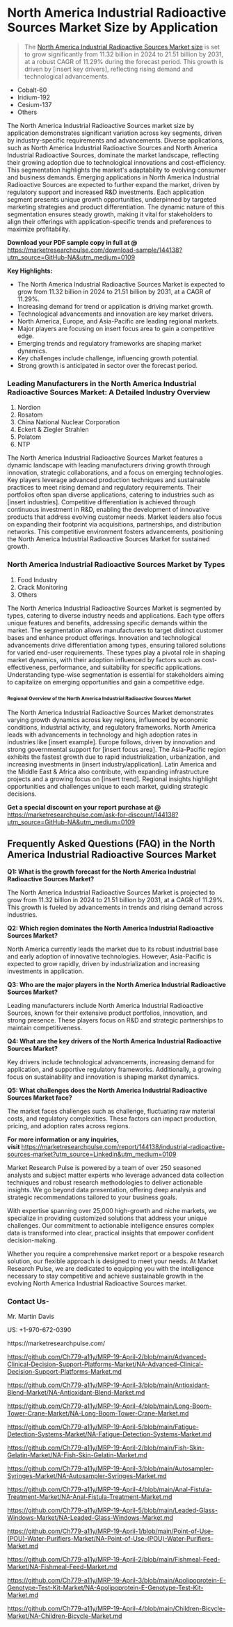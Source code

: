 <h1>North America Industrial Radioactive Sources Market&nbsp;Size by Application</h1><blockquote><p>The <a href="https://marketresearchpulse.com/download-sample/144138?utm_source=GitHub-NA&amp;utm_medium=0109">North America Industrial Radioactive Sources Market size</a> is set to grow significantly from 11.32 billion in 2024 to 21.51 billion by 2031, at a robust CAGR of 11.29% during the forecast period. This growth is driven by [insert key drivers], reflecting rising demand and technological advancements.</p></blockquote><ul><li>Cobalt-60<li> Iridium-192<li> Cesium-137<li> Others</li></ul><p>The North America Industrial Radioactive Sources market size by application demonstrates significant variation across key segments, driven by industry-specific requirements and advancements. Diverse applications, such as North America Industrial Radioactive Sources and North America Industrial Radioactive Sources, dominate the market landscape, reflecting their growing adoption due to technological innovations and cost-efficiency. This segmentation highlights the market's adaptability to evolving consumer and business demands. Emerging applications in North America Industrial Radioactive Sources are expected to further expand the market, driven by regulatory support and increased R&D investments. Each application segment presents unique growth opportunities, underpinned by targeted marketing strategies and product differentiation. The dynamic nature of this segmentation ensures steady growth, making it vital for stakeholders to align their offerings with application-specific trends and preferences to maximize profitability.</p><p><strong>Download your PDF sample copy in full at @ </strong><a href="https://marketresearchpulse.com/download-sample/144138?utm_source=GitHub-NA&amp;utm_medium=0109">https://marketresearchpulse.com/download-sample/144138?utm_source=GitHub-NA&amp;utm_medium=0109</a></p><p><strong>Key Highlights: </strong></p><ul><li>The North America Industrial Radioactive Sources Market is expected to grow from 11.32 billion in 2024 to 21.51 billion by 2031, at a CAGR of 11.29%.</li><li>Increasing demand for trend or application is driving market growth.</li><li>Technological advancements and innovation are key market drivers.</li><li>North America, Europe, and Asia-Pacific are leading regional markets.</li><li>Major players are focusing on insert focus area to gain a competitive edge.</li><li>Emerging trends and regulatory frameworks are shaping market dynamics.</li><li>Key challenges include challenge, influencing growth potential.</li><li>Strong growth is anticipated in sector over the forecast period.</li></ul><h3>Leading Manufacturers in the North America Industrial Radioactive Sources Market: A Detailed Industry Overview</h3><ol><li>Nordion</li><li>Rosatom</li><li>China National Nuclear Corporation</li><li>Eckert & Ziegler Strahlen</li><li>Polatom</li><li>NTP</li></ol><div class="flex max-w-full flex-col flex-grow"><div class="min-h-8 text-message flex w-full flex-col items-end gap-2 whitespace-normal break-words [.text-message+&amp;]:mt-5" dir="auto" data-message-author-role="assistant" data-message-id="fd8432e4-4910-450d-b182-61b7bfb0a01f" data-message-model-slug="gpt-4o"><div class="flex w-full flex-col gap-1 empty:hidden first:pt-[3px]"><div class="markdown prose w-full break-words dark:prose-invert light"><p>The North America Industrial Radioactive Sources Market features a dynamic landscape with leading manufacturers driving growth through innovation, strategic collaborations, and a focus on emerging technologies. Key players leverage advanced production techniques and sustainable practices to meet rising demand and regulatory requirements. Their portfolios often span diverse applications, catering to industries such as [insert industries]. Competitive differentiation is achieved through continuous investment in R&amp;D, enabling the development of innovative products that address evolving customer needs. Market leaders also focus on expanding their footprint via acquisitions, partnerships, and distribution networks. This competitive environment fosters advancements, positioning the North America Industrial Radioactive Sources Market for sustained growth.</p></div></div></div></div><h3>North America Industrial Radioactive Sources Market by Types</h3><ol><li>Food Industry<li> Crack Monitoring<li> Others</li></ol><div class="flex max-w-full flex-col flex-grow"><div class="min-h-8 text-message flex w-full flex-col items-end gap-2 whitespace-normal break-words [.text-message+&amp;]:mt-5" dir="auto" data-message-author-role="assistant" data-message-id="084470be-0bb7-4664-bddf-5156b4f41249" data-message-model-slug="gpt-4o-mini"><div class="flex w-full flex-col gap-1 empty:hidden first:pt-[3px]"><div class="markdown prose w-full break-words dark:prose-invert light"><p>The North America Industrial Radioactive Sources Market is segmented by types, catering to diverse industry needs and applications. Each type offers unique features and benefits, addressing specific demands within the market. The segmentation allows manufacturers to target distinct customer bases and enhance product offerings. Innovation and technological advancements drive differentiation among types, ensuring tailored solutions for varied end-user requirements. These types play a pivotal role in shaping market dynamics, with their adoption influenced by factors such as cost-effectiveness, performance, and suitability for specific applications. Understanding type-wise segmentation is essential for stakeholders aiming to capitalize on emerging opportunities and gain a competitive edge.</p></div></div></div></div><h3><span style="font-size: 11px;">Regional Overview of the North America Industrial Radioactive Sources Market</span></h3><div class="flex max-w-full flex-col flex-grow"><div class="min-h-8 text-message flex w-full flex-col items-end gap-2 whitespace-normal break-words [.text-message+&amp;]:mt-5" dir="auto" data-message-author-role="assistant" data-message-id="e9038762-ce64-4e30-91c9-9bd413514231" data-message-model-slug="gpt-4o-mini"><div class="flex w-full flex-col gap-1 empty:hidden first:pt-[3px]"><div class="markdown prose w-full break-words dark:prose-invert light"><p>The North America Industrial Radioactive Sources Market demonstrates varying growth dynamics across key regions, influenced by economic conditions, industrial activity, and regulatory frameworks. North America leads with advancements in technology and high adoption rates in industries like [insert example]. Europe follows, driven by innovation and strong governmental support for [insert focus area]. The Asia-Pacific region exhibits the fastest growth due to rapid industrialization, urbanization, and increasing investments in [insert industry/application]. Latin America and the Middle East &amp; Africa also contribute, with expanding infrastructure projects and a growing focus on [insert trend]. Regional insights highlight opportunities and challenges unique to each market, guiding strategic decisions.</p></div></div></div></div><p><strong>Get a special discount on your report purchase at @ </strong><a href="https://marketresearchpulse.com/ask-for-discount/144138?utm_source=GitHub-NA&amp;utm_medium=0109">https://marketresearchpulse.com/ask-for-discount/144138?utm_source=GitHub-NA&amp;utm_medium=0109</a></p><h2>Frequently Asked Questions (FAQ) in the North America Industrial Radioactive Sources Market</h2><p><strong>Q1: What is the growth forecast for the North America Industrial Radioactive Sources Market?</strong></p><p>The North America Industrial Radioactive Sources Market is projected to grow from 11.32 billion in 2024 to 21.51 billion by 2031, at a CAGR of 11.29%. This growth is fueled by advancements in trends and rising demand across industries.</p><p><strong>Q2: Which region dominates the North America Industrial Radioactive Sources Market?</strong></p><p>North America currently leads the market due to its robust industrial base and early adoption of innovative technologies. However, Asia-Pacific is expected to grow rapidly, driven by industrialization and increasing investments in application.</p><p><strong>Q3: Who are the major players in the North America Industrial Radioactive Sources Market?</strong></p><p>Leading manufacturers include North America Industrial Radioactive Sources, known for their extensive product portfolios, innovation, and strong presence. These players focus on R&amp;D and strategic partnerships to maintain competitiveness.</p><p><strong>Q4: What are the key drivers of the North America Industrial Radioactive Sources Market?</strong></p><p>Key drivers include technological advancements, increasing demand for application, and supportive regulatory frameworks. Additionally, a growing focus on sustainability and innovation is shaping market dynamics.</p><p><strong>Q5: What challenges does the North America Industrial Radioactive Sources Market face?</strong></p><p>The market faces challenges such as challenge, fluctuating raw material costs, and regulatory complexities. These factors can impact production, pricing, and adoption rates across regions.</p><p><strong>For more information or any inquiries, visit&nbsp;</strong><a href="https://marketresearchpulse.com/report/144138/industrial-radioactive-sources-market?utm_source=Linkedin&utm_medium=0109">https://marketresearchpulse.com/report/144138/industrial-radioactive-sources-market?utm_source=Linkedin&utm_medium=0109</a></p><p>Market Research Pulse is powered by a team of over 250 seasoned analysts and subject matter experts who leverage advanced data collection techniques and robust research methodologies to deliver actionable insights. We go beyond data presentation, offering deep analysis and strategic recommendations tailored to your business goals.</p><p>With expertise spanning over 25,000 high-growth and niche markets, we specialize in providing customized solutions that address your unique challenges. Our commitment to actionable intelligence ensures complex data is transformed into clear, practical insights that empower confident decision-making.</p><p>Whether you require a comprehensive market report or a bespoke research solution, our flexible approach is designed to meet your needs. At Market Research Pulse, we are dedicated to equipping you with the intelligence necessary to stay competitive and achieve sustainable growth in the evolving North America Industrial Radioactive Sources market.</p><h3><strong>Contact Us-</strong></h3><p>Mr. Martin Davis</p><p>US: +1-970-672-0390</p><p>https://marketresearchpulse.com/</p><p><a href="https://github.com/Ch779-a11y/MRP-19-April-2/blob/main/Advanced-Clinical-Decision-Support-Platforms-Market/NA-Advanced-Clinical-Decision-Support-Platforms-Market.md">https://github.com/Ch779-a11y/MRP-19-April-2/blob/main/Advanced-Clinical-Decision-Support-Platforms-Market/NA-Advanced-Clinical-Decision-Support-Platforms-Market.md</a></p><p><a href="https://github.com/Ch779-a11y/MRP-19-April-3/blob/main/Antioxidant-Blend-Market/NA-Antioxidant-Blend-Market.md">https://github.com/Ch779-a11y/MRP-19-April-3/blob/main/Antioxidant-Blend-Market/NA-Antioxidant-Blend-Market.md</a></p><p><a href="https://github.com/Ch779-a11y/MRP-19-April-4/blob/main/Long-Boom-Tower-Crane-Market/NA-Long-Boom-Tower-Crane-Market.md">https://github.com/Ch779-a11y/MRP-19-April-4/blob/main/Long-Boom-Tower-Crane-Market/NA-Long-Boom-Tower-Crane-Market.md</a></p><p><a href="https://github.com/Ch779-a11y/MRP-19-April-5/blob/main/Fatigue-Detection-Systems-Market/NA-Fatigue-Detection-Systems-Market.md">https://github.com/Ch779-a11y/MRP-19-April-5/blob/main/Fatigue-Detection-Systems-Market/NA-Fatigue-Detection-Systems-Market.md</a></p><p><a href="https://github.com/Ch779-a11y/MRP-19-April-2/blob/main/Fish-Skin-Gelatin-Market/NA-Fish-Skin-Gelatin-Market.md">https://github.com/Ch779-a11y/MRP-19-April-2/blob/main/Fish-Skin-Gelatin-Market/NA-Fish-Skin-Gelatin-Market.md</a></p><p><a href="https://github.com/Ch779-a11y/MRP-19-April-3/blob/main/Autosampler-Syringes-Market/NA-Autosampler-Syringes-Market.md">https://github.com/Ch779-a11y/MRP-19-April-3/blob/main/Autosampler-Syringes-Market/NA-Autosampler-Syringes-Market.md</a></p><p><a href="https://github.com/Ch779-a11y/MRP-19-April-4/blob/main/Anal-Fistula-Treatment-Market/NA-Anal-Fistula-Treatment-Market.md">https://github.com/Ch779-a11y/MRP-19-April-4/blob/main/Anal-Fistula-Treatment-Market/NA-Anal-Fistula-Treatment-Market.md</a></p><p><a href="https://github.com/Ch779-a11y/MRP-19-April-5/blob/main/Leaded-Glass-Windows-Market/NA-Leaded-Glass-Windows-Market.md">https://github.com/Ch779-a11y/MRP-19-April-5/blob/main/Leaded-Glass-Windows-Market/NA-Leaded-Glass-Windows-Market.md</a></p><p><a href="https://github.com/Ch779-a11y/MRP-19-April-1/blob/main/Point-of-Use-(POU)-Water-Purifiers-Market/NA-Point-of-Use-(POU)-Water-Purifiers-Market.md">https://github.com/Ch779-a11y/MRP-19-April-1/blob/main/Point-of-Use-(POU)-Water-Purifiers-Market/NA-Point-of-Use-(POU)-Water-Purifiers-Market.md</a></p><p><a href="https://github.com/Ch779-a11y/MRP-19-April-2/blob/main/Fishmeal-Feed-Market/NA-Fishmeal-Feed-Market.md">https://github.com/Ch779-a11y/MRP-19-April-2/blob/main/Fishmeal-Feed-Market/NA-Fishmeal-Feed-Market.md</a></p><p><a href="https://github.com/Ch779-a11y/MRP-19-April-3/blob/main/Apolipoprotein-E-Genotype-Test-Kit-Market/NA-Apolipoprotein-E-Genotype-Test-Kit-Market.md">https://github.com/Ch779-a11y/MRP-19-April-3/blob/main/Apolipoprotein-E-Genotype-Test-Kit-Market/NA-Apolipoprotein-E-Genotype-Test-Kit-Market.md</a></p><p><a href="https://github.com/Ch779-a11y/MRP-19-April-4/blob/main/Children-Bicycle-Market/NA-Children-Bicycle-Market.md">https://github.com/Ch779-a11y/MRP-19-April-4/blob/main/Children-Bicycle-Market/NA-Children-Bicycle-Market.md</a></p>
